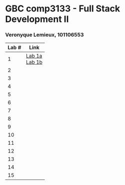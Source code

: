 # GBC comp3133 - Full Stack Development II 
### Veronyque Lemieux, 101106553

Lab # | Link 
--- | ---
1 | [Lab 1a](./week-01/lab_01a.js) <br> [Lab 1b](./week-01/lab_01b.js)
2 |
3 |
4 |
5 |
6 |
7 |
8 |
9 |
10 |
11 | 
12 | 
13 |
14 |
15 |
